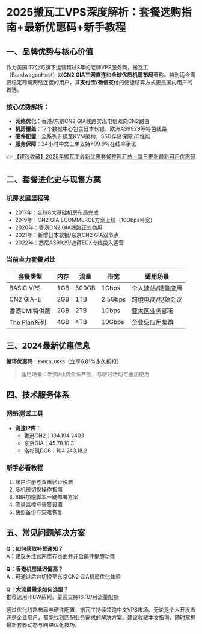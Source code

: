 # 2025搬瓦工VPS深度解析：套餐选购指南+最新优惠码+新手教程

## 一、品牌优势与核心价值
作为美国IT7公司旗下运营超过8年的老牌VPS服务商，搬瓦工（BandwagonHost）以**CN2 GIA三网直连**和**全球优质机房布局**著称。特别适合需要稳定跨境网络连接的用户，其**支付宝/微信支付**的便捷结算方式更是国内用户的首选。

### 核心优势解析：
- **网络优化**：香港/东京CN2 GIA线路实现电信双向CN2路由
- **机房覆盖**：17个数据中心包含日本软银、欧洲AS9929等特色线路
- **硬件配置**：全系列升级至KVM架构，SSD存储保障I/O性能
- **服务保障**：24小时中文工单支持+99.9%在线率承诺

👉 [【建议收藏】2025年搬瓦工最新优惠套餐整理汇总 - 每日更新最新可用优惠码](https://bit.ly/banwagon)

## 二、套餐进化史与现售方案
### 机房发展里程碑
- 2017年：全球8大基础机房布局完成
- 2019年：CN2 GIA ECOMMERCE方案上线（10Gbps带宽）
- 2020年：香港CN2 GIA线路正式商用
- 2021年：新增日本软银/东京CN2 GIA双节点
- 2022年：悉尼AS9929/迪拜ECX专线投入运营

### 当前主力套餐对比
| 套餐类型       | 内存   | 流量    | 带宽    | 适用场景         |
|----------------|--------|---------|---------|------------------|
| BASIC VPS      | 1GB    | 500GB   | 1Gbps   | 个人建站/轻量应用 |
| CN2 GIA-E      | 2GB    | 1TB     | 2.5Gbps | 跨境电商/视频会议 |
| 香港CMI特供版  | 2GB    | 2TB     | 1Gbps   | 亚太区业务部署    |
| The Plan系列    | 4GB    | 4TB     | 10Gbps  | 企业级应用集群    |

## 三、2024最新优惠信息
**循环优惠码**：`BWHCGLUKKB`（立享6.81%永久折扣）
> 适用场景：新购/续费全系产品，与限时活动可叠加使用

## 四、技术服务体系
### 网络测试工具
- **测速IP库**：
  - 香港CN2：104.194.240.1
  - 东京GIA：45.78.10.3
  - 洛杉矶DC6：104.243.18.2

### 新手必看教程
1. 账户注册与双重验证设置
2. 多机房切换操作指南
3. BBR加速脚本一键部署方案
4. 流量监控与告警设置
5. 快照备份与灾难恢复

## 五、常见问题解决方案
**Q：如何获取补货通知？**  
A：建议关注官网库存页面并开启邮件提醒功能

**Q：香港机房延迟偏高？**  
A：可通过后台切换至东京CN2 GIA机房优化体验

**Q：大流量需求如何选型？**  
推荐选用HIBW系列，最高支持16TB/月流量配额

通过优化线路布局与硬件配置，搬瓦工持续领跑中文VPS市场。无论是个人开发者还是企业用户，都能找到匹配业务需求的解决方案。建议收藏本文指南，随时掌握最新套餐动态与网络优化技巧。